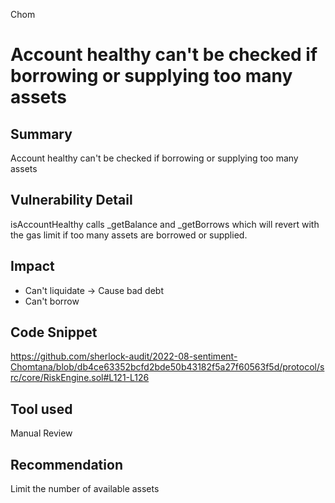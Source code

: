 Chom
# Account healthy can't be checked if borrowing or supplying too many assets

## Summary
Account healthy can't be checked if borrowing or supplying too many assets

## Vulnerability Detail
isAccountHealthy calls _getBalance and _getBorrows which will revert with the gas limit if too many assets are borrowed or supplied.

## Impact
- Can't liquidate -> Cause bad debt
- Can't borrow

## Code Snippet
https://github.com/sherlock-audit/2022-08-sentiment-Chomtana/blob/db4ce63352bcfd2bde50b43182f5a27f60563f5d/protocol/src/core/RiskEngine.sol#L121-L126

## Tool used

Manual Review

## Recommendation

Limit the number of available assets
